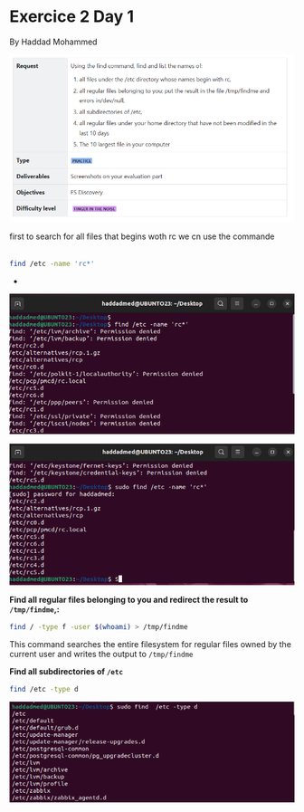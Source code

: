 # Exercice 2 Day 1

By Haddad Mohammed

![image.png](image.png)

first to search for all files that begins woth rc we cn use the commande 

```bash

find /etc -name 'rc*'

```

- 

![image.png](image%201.png)

![image.png](image%202.png)

**Find all regular files belonging to you and redirect the result to `/tmp/findme`,:**

```bash
find / -type f -user $(whoami) > /tmp/findme 

```

This command searches the entire filesystem for regular files owned by the current user and writes the output to `/tmp/findme`

**Find all subdirectories of `/etc`**

```bash
find /etc -type d

```

![image.png](image%203.png)